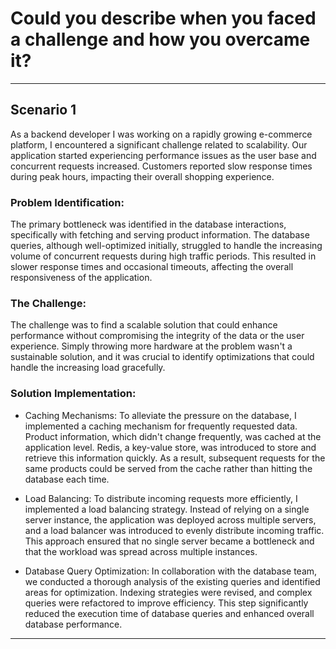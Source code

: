 # Could you describe when you faced a challenge and how you overcame it?

--------
## Scenario 1 
As a backend developer I was working on a rapidly growing e-commerce platform, I encountered a significant challenge related to scalability. Our application started experiencing performance issues as the user base and concurrent requests increased. Customers reported slow response times during peak hours, impacting their overall shopping experience.

### Problem Identification:
The primary bottleneck was identified in the database interactions, specifically with fetching and serving product information. The database queries, although well-optimized initially, struggled to handle the increasing volume of concurrent requests during high traffic periods. This resulted in slower response times and occasional timeouts, affecting the overall responsiveness of the application.

### The Challenge:
The challenge was to find a scalable solution that could enhance performance without compromising the integrity of the data or the user experience. Simply throwing more hardware at the problem wasn't a sustainable solution, and it was crucial to identify optimizations that could handle the increasing load gracefully.

### Solution Implementation:

- Caching Mechanisms:
    To alleviate the pressure on the database, I implemented a caching mechanism for frequently requested data. Product information, which didn't change frequently, was cached at the application level. Redis, a key-value store, was introduced to store and retrieve this information quickly. As a result, subsequent requests for the same products could be served from the cache rather than hitting the database each time.

- Load Balancing:
    To distribute incoming requests more efficiently, I implemented a load balancing strategy. Instead of relying on a single server instance, the application was deployed across multiple servers, and a load balancer was introduced to evenly distribute incoming traffic. This approach ensured that no single server became a bottleneck and that the workload was spread across multiple instances.

- Database Query Optimization:
    In collaboration with the database team, we conducted a thorough analysis of the existing queries and identified areas for optimization. Indexing strategies were revised, and complex queries were refactored to improve efficiency. This step significantly reduced the execution time of database queries and enhanced overall database performance.


------